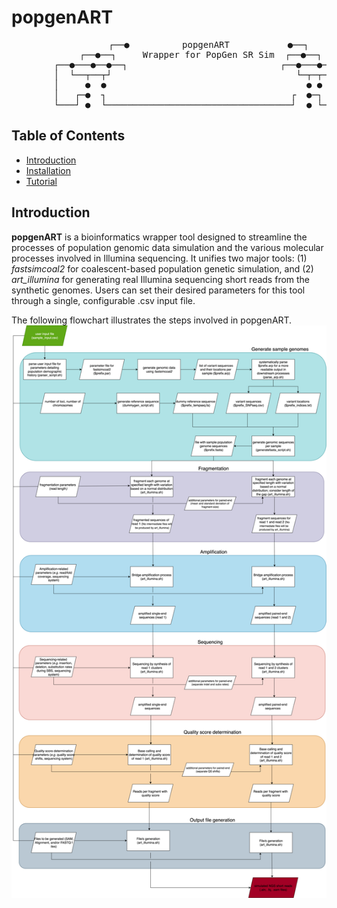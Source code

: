 # popgenART
<div align="center">
<pre>
               ┌──●          popgenART           ●──┐
            ┌──●──┐     Wrapper for PopGen SR Sim  ┌──●──┐
        ┌──●───●──●──┐                             ┌──●───●──●──┐
        │  └──┬──┬┘                                   └─┬─┬──┘  │
        │     ●  ●                                      ● ●     │
        │   ┌─●  ┐                                   ┌  ●─┐     │
        └───┘ ●  └───────────────────────────────────┘  ● └─────┘
</pre>
</div>

## Table of Contents 
- [Introduction](#Introduction)
- [Installation](installation.md)
- [Tutorial](tutorial.md)

## Introduction

**popgenART** is a bioinformatics wrapper tool designed to streamline the processes of population genomic data simulation and the various molecular processes involved in Illumina sequencing. It unifies two major tools: (1) *fastsimcoal2* for coalescent-based population genetic simulation, and (2) *art_illumina* for generating real Illumina sequencing short reads from the synthetic genomes. Users can set their desired parameters for this tool through a single, configurable .csv input file.

The following flowchart illustrates the steps involved in popgenART.
![Flowchart](flowchart.png)




